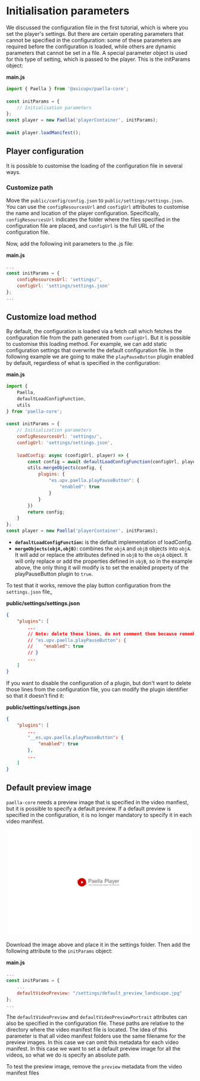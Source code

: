 # Initialisation parameters

We discussed the configuration file in the first tutorial, which is where you set the player's settings. But there are certain operating parameters that cannot be specified in the configuration: some of these parameters are required before the configuration is loaded, while others are dynamic parameters that cannot be set in a file. A special parameter object is used for this type of setting, which is passed to the player. This is the initParams object:

**main.js**

```js
import { Paella } from '@asicupv/paella-core';

const initParams = {
    // Initialisation parameters
};
const player = new Paella('playerContainer', initParams);

await player.loadManifest();
```

## Player configuration

It is possible to customise the loading of the configuration file in several ways.

### Customize path

Move the `public/config/config.json` to `public/settings/settings.json`. You can use the `configResourcesUrl` and `configUrl` attributes to customise the name and location of the player configuration. Specifically, `configResourcesUrl` indicates the folder where the files specified in the configuration file are placed, and `configUrl` is the full URL of the configuration file.

Now, add the following init parameters to the .js file:

**main.js**

```js
...
const initParams = {
    configResourcesUrl: 'settings/',
    configUrl: 'settings/settings.json'
};
...
```

## Customize load method

By default, the configuration is loaded via a fetch call which fetches the configuration file from the path generated from `configUrl`. But it is possible to customise this loading method. For example, we can add static configuration settings that overwrite the default configuration file. In the following example we are going to make the `playPauseButton` plugin enabled by default, regardless of what is specified in the configuration:

**main.js**

```js
import { 
    Paella, 
    defaultLoadConfigFunction,
    utils
} from 'paella-core';

const initParams = {
    // Initialization parameters
    configResourcesUrl: 'settings/',
    configUrl: 'settings/settings.json',

    loadConfig: async (configUrl, player) => {
        const config = await defaultLoadConfigFunction(configUrl, player);
        utils.mergeObjects(config, {
            plugins: {
                "es.upv.paella.playPauseButton": {
                    "enabled": true
                }
            }
        })
        return config;
    }
};
const player = new Paella('playerContainer', initParams);
```

- **`defaultLoadConfigFunction`:** is the default implementation of loadConfig.
- **`mergeObjects(objA,objB)`:** combines the `objA` and `objB` objects into `objA`. It will add or replace the attributes defined in `objB` to the `objA` object. It will only replace or add the properties defined in `objB`, so in the example above, the only thing it will modify is to set the enabled property of the playPauseButton plugin to `true`.

To test that it works, remove the play button configuration from the `settings.json` file_

**public/settings/settings.json**

```json
{
    "plugins": [
        ...
        // Note: delete these lines, do not comment them because remember that JSON files do not allow comments.
        // "es.upv.paella.playPauseButton": {
        //    "enabled": true
        // }
        ...
    ]
}
```

If you want to disable the configuration of a plugin, but don't want to delete those lines from the configuration file, you can modify the plugin identifier so that it doesn't find it:

**public/settings/settings.json**

```json
{
    "plugins": [
        ...
        "__es.upv.paella.playPauseButton": {
            "enabled": true
        },
        ...
    ]
}
```

## Default preview image

`paella-core` needs a preview image that is specified in the video manfiest, but it is possible to specify a default preview. If a default preview is specified in the configuration, it is no longer mandatory to specify it in each video manifest.

![default_preview_landscape.jpg](images/default_preview_landscape.jpg)

Download the image above and place it in the settings folder. Then add the following attribute to the `initParams` object:

**main.js**

```js
...
const initParams = {
    ...
    defaultVideoPreview: "/settings/default_preview_landscape.jpg"
};
...
```

The `defaultVideoPreview` and `defaultVideoPreviewPortrait` attributes can also be specified in the configuration file. These paths are relative to the directory where the video manifest file is located. The idea of this parameter is that all video manifest folders use the same filename for the preview images. In this case we can omit this metadata for each video manifest. In this case we want to set a default preview image for all the videos, so what we do is specify an absolute path.

To test the preview image, remove the `preview` metadata from the video manifest files

